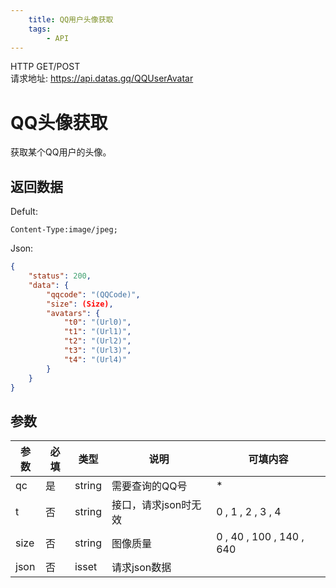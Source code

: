 ```yaml
---
    title: QQ用户头像获取
    tags:
        - API
---
```

<span class="http">HTTP GET/POST</span>  
请求地址: https://api.datas.gq/QQUserAvatar

# QQ头像获取
获取某个QQ用户的头像。

## 返回数据
Defult: 
```
Content-Type:image/jpeg;
```
Json: 
```json
{
    "status": 200,
    "data": {
        "qqcode": "(QQCode)",
        "size": (Size),
        "avatars": {
            "t0": "(Url0)",
            "t1": "(Url1)",
            "t2": "(Url2)",
            "t3": "(Url3)",
            "t4": "(Url4)"
        }
    }
}
```

## 参数
| 参数 | 必填 | 类型 | 说明 | 可填内容 |
| --- | --- | --- | --- | --- |
| qc | 是 | string | 需要查询的QQ号 | * |
| t | 否 | string | 接口，请求json时无效 | 0 , 1 , 2 , 3 , 4 |
| size | 否 | string | 图像质量 | 0 , 40 , 100 , 140 , 640 |
| json | 否 | isset | 请求json数据 |  |

<script async src="https://pagead2.googlesyndication.com/pagead/js/adsbygoogle.js?client=ca-pub-3270219743311431" crossorigin="anonymous"></script>